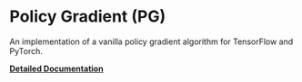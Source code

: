 Policy Gradient (PG)
====================

An implementation of a vanilla policy gradient algorithm for TensorFlow and PyTorch. 

**[Detailed Documentation](https://docs.ray.io/en/latest/rllib-algorithms.html#pg)**
